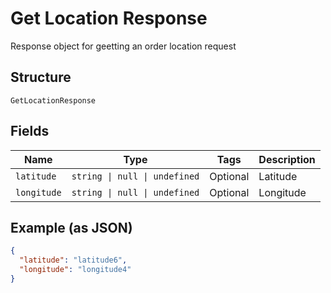 
# Get Location Response

Response object for geetting an order location request

## Structure

`GetLocationResponse`

## Fields

| Name | Type | Tags | Description |
|  --- | --- | --- | --- |
| `latitude` | `string \| null \| undefined` | Optional | Latitude |
| `longitude` | `string \| null \| undefined` | Optional | Longitude |

## Example (as JSON)

```json
{
  "latitude": "latitude6",
  "longitude": "longitude4"
}
```

